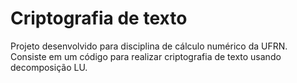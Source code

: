# Criptografia de texto
Projeto desenvolvido para disciplina de cálculo numérico da UFRN. Consiste em um código para realizar criptografia de texto usando decomposição LU.
